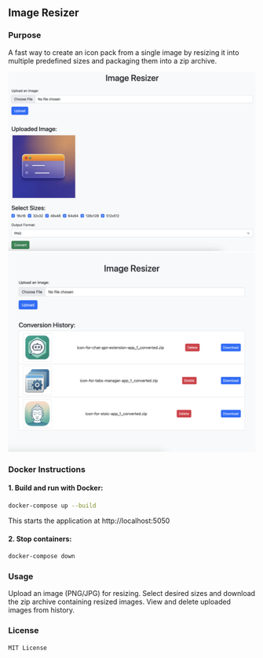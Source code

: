 ## Image Resizer

### Purpose
A fast way to create an icon pack from a single image by resizing it into multiple predefined sizes and packaging them into a zip archive.

![Screenshot](images/screenshot2.png)
![Screenshot](images/screenshot1.png)

### Docker Instructions
#### 1. Build and run with Docker:

```bash
docker-compose up --build
```

This starts the application at http://localhost:5050

#### 2. Stop containers:
```bash
docker-compose down
```

### Usage
Upload an image (PNG/JPG) for resizing.
Select desired sizes and download the zip archive containing resized images.
View and delete uploaded images from history.

### License
	MIT License